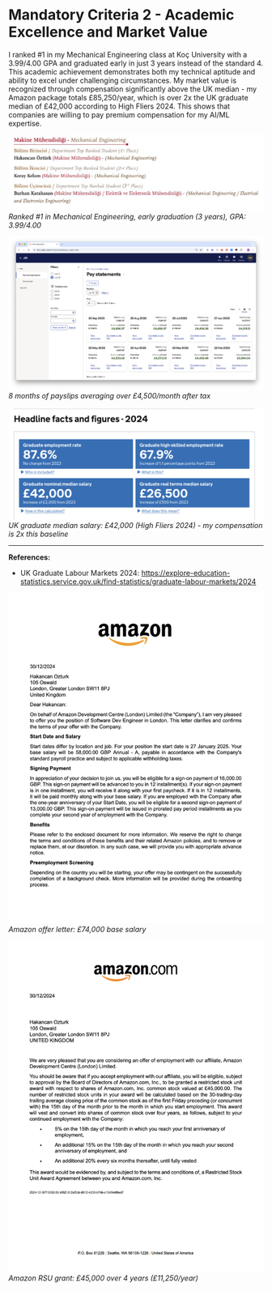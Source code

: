 # Mandatory Criteria 2 - Academic Excellence and Market Value

I ranked #1 in my Mechanical Engineering class at Koç University with a 3.99/4.00 GPA and graduated early in just 3 years instead of the standard 4. This academic achievement demonstrates both my technical aptitude and ability to excel under challenging circumstances. My market value is recognized through compensation significantly above the UK median - my Amazon package totals £85,250/year, which is over 2x the UK graduate median of £42,000 according to High Fliers 2024. This shows that companies are willing to pay premium compensation for my AI/ML expertise.

![Koç University #1 Ranking](raw/koc-rank1.jpeg)
_Ranked #1 in Mechanical Engineering, early graduation (3 years), GPA: 3.99/4.00_

![Payslip Verification](raw/amazon-payslips.png)
_8 months of payslips averaging over £4,500/month after tax_

![UK Graduate Median](raw/uk-grad-salary.png)
_UK graduate median salary: £42,000 (High Fliers 2024) - my compensation is 2x this baseline_

---

**References:**

- UK Graduate Labour Markets 2024: https://explore-education-statistics.service.gov.uk/find-statistics/graduate-labour-markets/2024

![Amazon Offer Letter](raw/amazon-offer.png)
_Amazon offer letter: £74,000 base salary_

![Amazon Stock Grant](raw/amazon-stock.png)
_Amazon RSU grant: £45,000 over 4 years (£11,250/year)_
